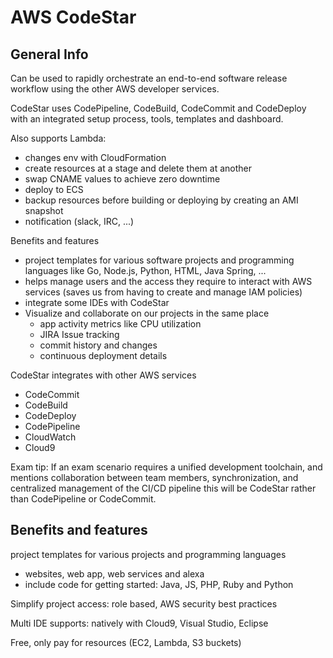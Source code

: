 # AWS CodeStar

## General Info

Can be used to rapidly orchestrate an end-to-end software release workflow using the other AWS developer services.

CodeStar uses CodePipeline, CodeBuild, CodeCommit and CodeDeploy with an integrated setup process, tools, templates and dashboard. 

Also supports Lambda:

* changes env with CloudFormation
* create resources at a stage and delete them at another
* swap CNAME values to achieve zero downtime
* deploy to ECS
* backup resources before building or deploying by creating an AMI snapshot
* notification (slack, IRC, ...)

Benefits and features

* project templates for various software projects and programming languages like Go, Node.js, Python, HTML, Java Spring, ...
* helps manage users and the access they require to interact with AWS services (saves us from having to create and manage IAM policies)
* integrate some IDEs with CodeStar
* Visualize and collaborate on our projects in the same place
  * app activity metrics like CPU utilization
  * JIRA Issue tracking
  * commit history and changes
  * continuous deployment details

CodeStar integrates with other AWS services 

* CodeCommit
* CodeBuild
* CodeDeploy
* CodePipeline
* CloudWatch
* Cloud9

Exam tip: If an exam scenario requires a unified development toolchain, 
and mentions collaboration between team members, synchronization, and centralized management of the CI/CD pipeline this 
will be CodeStar rather than CodePipeline or CodeCommit.

## Benefits and features
project templates for various projects and programming languages
* websites, web app, web services and alexa
* include code for getting started: Java, JS, PHP, Ruby and Python

Simplify project access: role based, AWS security best practices

Multi IDE supports: natively with Cloud9, Visual Studio, Eclipse

Free, only pay for resources (EC2, Lambda, S3 buckets)




